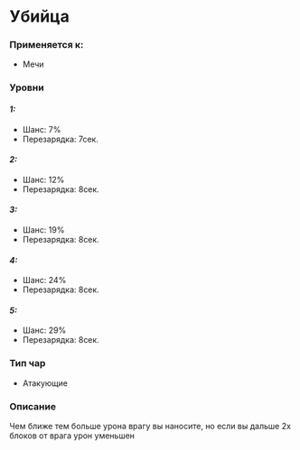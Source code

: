 # Убийца

### Применяется к:

* Мечи

### Уровни

#### _1:_&#x20;

* Шанс: 7%
* Перезарядка:  7сек.

#### _2:_

* Шанс: 12%
* Перезарядка:  8сек.&#x20;

#### _3:_&#x20;

* Шанс: 19%
* Перезарядка:  8сек.

#### _4:_

* Шанс: 24%
* Перезарядка:  8сек.

#### _5:_

* Шанс: 29%
* Перезарядка:  8сек.

&#x20;

### Тип чар

* Атакующие

### Описание

Чем ближе тем больше урона врагу вы наносите, но если вы дальше 2х блоков от врага урон уменьшен&#x20;
